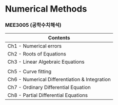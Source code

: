 # Numerical Methods
### MEE3005 (공학수치해석)

|Contents|
|------|
|Ch1 - Numerical errors|
|Ch2 - Roots of Equations|
|Ch3 - Linear Algebraic Equations|
||
|Ch5 - Curve fitting|
|Ch6 - Numerical Differentiation & Integration|
|Ch7 - Ordinary Differential Equation|
|Ch8 - Partial Differential Equations|
